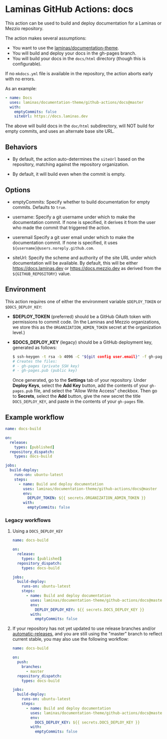 # Laminas GitHub Actions: docs

This action can be used to build and deploy documentation for a Laminas
or Mezzio repository.

The action makes several assumptions:

- You want to use the [laminas/documentation-theme](https://github.com/laminas/documentation-theme).
- You will build and deploy your docs in the gh-pages branch.
- You will build your docs in the `docs/html` directory (though this is configurable).

If no `mkdocs.yml` file is available in the repository, the action aborts early
with no errors.

As an example:

```yaml
- name: Docs
  uses: laminas/documentation-theme/github-actions/docs@master
  with:
    emptyCommits: false
    siteUrl: https://docs.laminas.dev
```

The above will build docs in the `doc/html` subdirectory, will NOT build for
empty commits, and uses an alternate base site URL.

## Behaviors

- By default, the action auto-determines the `siteUrl` based on the repository,
  matching against the repository organization.

- By default, it will build even when the commit is empty.

## Options

- emptyCommits: Specify whether to build documentation for empty commits.
  Defaults to `true`.

- username: Specify a git username under which to make the documentation commit.
  If none is specified, it derives it from the user who made the commit that
  triggered the action.

- useremail Specify a git user email under which to make the documentation commit.
  If none is specified, it uses `${username}@users.noreply.github.com`.

- siteUrl: Specify the scheme and authority of the site URL under which
  documentation will be available. By default, this will be either
  https://docs.laminas.dev or https://docs.mezzio.dev as derived from the
  `${GITHUB_REPOSITORY}` value.

## Environment

This action requires one of either the environment variable `$DEPLOY_TOKEN` or `$DOCS_DEPLOY_KEY`:

- **$DEPLOY_TOKEN** (preferred) should be a GitHub OAuth token with permissions to commit code.
  (In the Laminas and Mezzio organizations, we store this as the `ORGANIZATION_ADMIN_TOKEN` secret at the organization level.)

- **$DOCS_DEPLOY_KEY** (legacy) should be a GitHub deployment key, generated as follows:

  ```bash
  $ ssh-keygen -t rsa -b 4096 -C "${git config user.email}" -f gh-pages -N ""
  # Creates the files:
  # - gh-pages (private SSH key)
  # - gh-pages.pub (public key)
  ```

  Once generated, go to the **Settings** tab of your repository.
  Under **Deploy Keys**, select the **Add Key** button, add the contents of your `gh-pages.pub` file, and select the "Allow Write Access" checkbox.
  Then go to **Secrets**, select the **Add** button, give the new secret the title `DOCS_DEPLOY_KEY`, and paste in the contents of your `gh-pages` file.

## Example workflow

```yaml
name: docs-build

on:
  release:
    types: [published]
  repository_dispatch:
    types: docs-build

jobs:
  build-deploy:
    runs-on: ubuntu-latest
    steps:
      - name: Build and deploy documentation
        uses: laminas/documentation-theme/github-actions/docs@master
        env:
          DEPLOY_TOKEN: ${{ secrets.ORGANIZATION_ADMIN_TOKEN }}
        with:
          emptyCommits: false
```

### Legacy workflows

1. Using a `DOCS_DEPLOY_KEY`

   ```yaml
   name: docs-build

   on:
     release:
       types: [published]
     repository_dispatch:
       types: docs-build

   jobs:
     build-deploy:
       runs-on: ubuntu-latest
       steps:
         - name: Build and deploy documentation
           uses: laminas/documentation-theme/github-actions/docs@master
           env:
             DEPLOY_DEPLOY_KEY: ${{ secrets.DOCS_DEPLOY_KEY }}
           with:
             emptyCommits: false
   ```

2. If your repository has not yet updated to use release branches and/or [automatic-releases](https://github.com/laminas/automatic-releases), and you are still using the "master" branch to reflect current stable, you may also use the following workflow:

   ```yaml
   name: docs-build

   on:
     push:
       branches:
         - master
     repository_dispatch:
       types: docs-build

   jobs:
     build-deploy:
       runs-on: ubuntu-latest
       steps:
         - name: Build and deploy documentation
           uses: laminas/documentation-theme/github-actions/docs@master
           env:
             DOCS_DEPLOY_KEY: ${{ secrets.DOCS_DEPLOY_KEY }}
           with:
             emptyCommits: false
   ```
